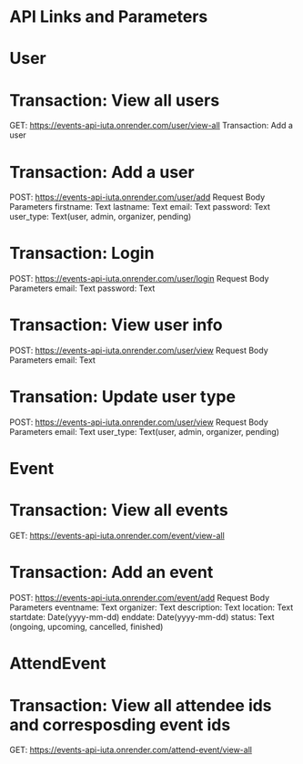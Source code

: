 # API Links and Parameters

# User
# Transaction: View all users
GET: https://events-api-iuta.onrender.com/user/view-all
Transaction: Add a user

# Transaction: Add a user
POST: https://events-api-iuta.onrender.com/user/add
Request Body Parameters
firstname: Text
lastname: Text
email: Text
password: Text
user_type: Text(user, admin, organizer, pending)

# Transaction: Login
POST: https://events-api-iuta.onrender.com/user/login
Request Body Parameters
email: Text
password: Text

# Transaction: View user info
POST: https://events-api-iuta.onrender.com/user/view
Request Body Parameters
email: Text

# Transation: Update user type
POST: https://events-api-iuta.onrender.com/user/view
Request Body Parameters
email: Text
user_type: Text(user, admin, organizer, pending)


# Event
# Transaction: View all events
GET: https://events-api-iuta.onrender.com/event/view-all

# Transaction: Add an event
POST: https://events-api-iuta.onrender.com/event/add
Request Body Parameters
eventname: Text
organizer: Text
description: Text
location: Text
startdate: Date(yyyy-mm-dd)
enddate: Date(yyyy-mm-dd)
status: Text (ongoing, upcoming, cancelled, finished)

# AttendEvent
# Transaction: View all attendee ids and corresposding event ids
GET: https://events-api-iuta.onrender.com/attend-event/view-all